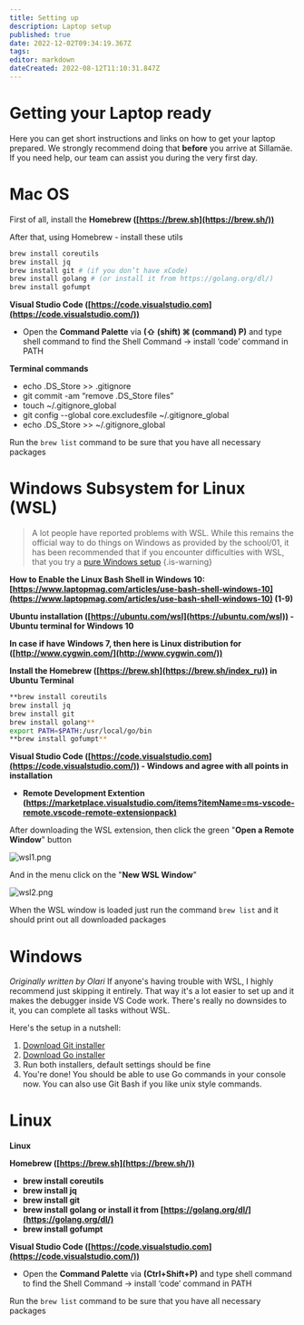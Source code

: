 ```yaml
---
title: Setting up
description: Laptop setup
published: true
date: 2022-12-02T09:34:19.367Z
tags: 
editor: markdown
dateCreated: 2022-08-12T11:10:31.847Z
---
```


# Getting your Laptop ready

Here you can get short instructions and links on how to get your laptop prepared. We strongly recommend doing that **before** you arrive at Sillamäe. If you need help, our team can assist you during the very first day.

# Mac OS

First of all, install the **Homebrew ([https://brew.sh](https://brew.sh/))**

After that, using Homebrew - install these utils 

```bash
brew install coreutils
brew install jq
brew install git # (if you don’t have xCode)
brew install golang # (or install it from https://golang.org/dl/)
brew install gofumpt
```

**Visual Studio Code ([https://code.visualstudio.com](https://code.visualstudio.com/))**

- Open the **Command Palette** via **(⇧ (shift) ⌘ (command) P)** and type shell command to find the Shell Command -> install ‘code’ command in PATH

**Terminal commands**

- echo .DS_Store >> .gitignore
- git commit -am “remove .DS_Store files”
- touch ~/.gitignore_global
- git config --global core.excludesfile ~/.gitignore_global
- echo .DS_Store >> ~/.gitignore_global

Run the `brew list` command to be sure that you have all necessary packages 

# Windows Subsystem for Linux (WSL)
> A lot people have reported problems with WSL. While this remains the official way to do things on Windows as provided by the school/01, it has been recommended that if you encounter difficulties with WSL, that you try a [pure Windows setup](#Windows)
{.is-warning}


**How to Enable the Linux Bash Shell in Windows 10: [https://www.laptopmag.com/articles/use-bash-shell-windows-10](https://www.laptopmag.com/articles/use-bash-shell-windows-10) (1-9)**

**Ubuntu installation ([https://ubuntu.com/wsl](https://ubuntu.com/wsl)) - Ubuntu terminal for Windows 10**

**In case if have** **Windows 7, then here is Linux distribution for  ([http://www.cygwin.com/](http://www.cygwin.com/))**

**Install the Homebrew ([https://brew.sh](https://brew.sh/index_ru)) in Ubuntu Terminal**

```bash
**brew install coreutils
brew install jq
brew install git
brew install golang**
export PATH=$PATH:/usr/local/go/bin
**brew install gofumpt**
```

**Visual Studio Code ([https://code.visualstudio.com](https://code.visualstudio.com/)) - Windows and agree with all points in installation**

- **Remote Development Extention ([https://marketplace.visualstudio.com/items?itemName=ms-vscode-remote.vscode-remote-extensionpack)](https://marketplace.visualstudio.com/items?itemName=ms-vscode-remote.remote-wsl)**

After downloading the WSL extension, then click the green "**Open a Remote Window**" button

![wsl1.png](/wsl1.png)

And in the menu click on the "**New WSL Window**"

![wsl2.png](/wsl2.png)

When the WSL window is loaded just run the command `brew list` and it should print out all downloaded packages

# Windows
*Originally written by Olari*
If anyone's having trouble with WSL, I highly recommend just skipping it entirely.
That way it's a lot easier to set up and it makes the debugger inside VS Code work. There's really no downsides to it, you can complete all tasks without WSL.

Here's the setup in a nutshell:
1) [Download Git installer](https://git-scm.com/download/win)
2) [Download Go installer](https://go.dev/dl/)
3) Run both installers, default settings should be fine
4) You're done! You should be able to use Go commands in your console now. You can also use Git Bash if you like unix style commands.

# Linux

**Linux**

**Homebrew ([https://brew.sh](https://brew.sh/))**

- **brew install coreutils**
- **brew install jq**
- **brew install git**
- **brew install golang or install it from [https://golang.org/dl/](https://golang.org/dl/)**
- **brew install gofumpt**

**Visual Studio Code ([https://code.visualstudio.com](https://code.visualstudio.com/))**

- Open the **Command Palette** via **(Ctrl+Shift+P)** and type shell command to find the Shell Command -> install ‘code’ command in PATH

Run the `brew list` command to be sure that you have all necessary packages

